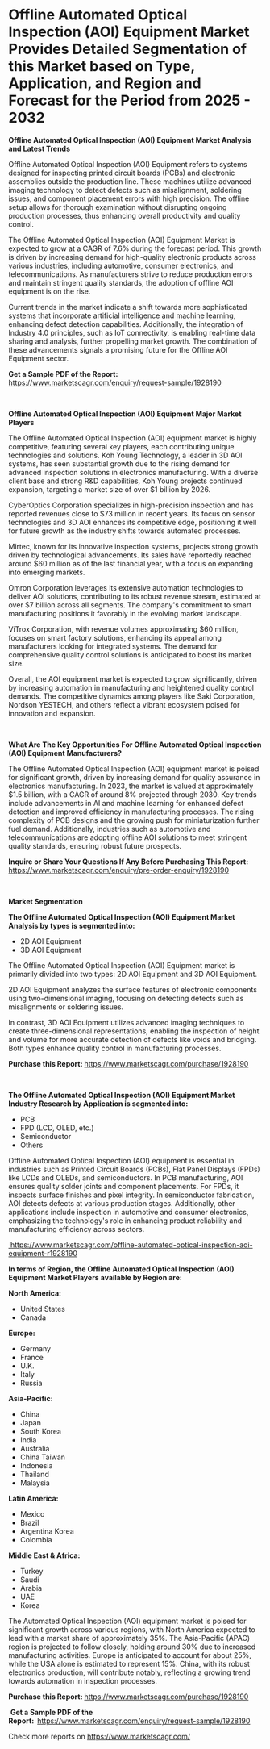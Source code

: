 <p><h1>Offline Automated Optical Inspection (AOI) Equipment Market Provides Detailed Segmentation of this Market based on Type, Application, and Region and Forecast for the Period from 2025 - 2032</h1></p><p><strong>Offline Automated Optical Inspection (AOI) Equipment Market Analysis and Latest Trends</strong></p>
<p><p>Offline Automated Optical Inspection (AOI) Equipment refers to systems designed for inspecting printed circuit boards (PCBs) and electronic assemblies outside the production line. These machines utilize advanced imaging technology to detect defects such as misalignment, soldering issues, and component placement errors with high precision. The offline setup allows for thorough examination without disrupting ongoing production processes, thus enhancing overall productivity and quality control.</p><p>The Offline Automated Optical Inspection (AOI) Equipment Market is expected to grow at a CAGR of 7.6% during the forecast period. This growth is driven by increasing demand for high-quality electronic products across various industries, including automotive, consumer electronics, and telecommunications. As manufacturers strive to reduce production errors and maintain stringent quality standards, the adoption of offline AOI equipment is on the rise.</p><p>Current trends in the market indicate a shift towards more sophisticated systems that incorporate artificial intelligence and machine learning, enhancing defect detection capabilities. Additionally, the integration of Industry 4.0 principles, such as IoT connectivity, is enabling real-time data sharing and analysis, further propelling market growth. The combination of these advancements signals a promising future for the Offline AOI Equipment sector.</p></p>
<p><strong>Get a Sample PDF of the Report:&nbsp;</strong> <a href="https://www.marketscagr.com/enquiry/request-sample/1928190?utm_campaign=2528&utm_medium=2&utm_source=Github&utm_content=ia&utm_term=29032025&utm_id=offline-automated-optical-inspection-aoi-equipment">https://www.marketscagr.com/enquiry/request-sample/1928190</a></p>
<p>&nbsp;</p>
<p><strong>Offline Automated Optical Inspection (AOI) Equipment Major Market Players</strong></p>
<p><p>The Offline Automated Optical Inspection (AOI) equipment market is highly competitive, featuring several key players, each contributing unique technologies and solutions. Koh Young Technology, a leader in 3D AOI systems, has seen substantial growth due to the rising demand for advanced inspection solutions in electronics manufacturing. With a diverse client base and strong R&D capabilities, Koh Young projects continued expansion, targeting a market size of over $1 billion by 2026.</p><p>CyberOptics Corporation specializes in high-precision inspection and has reported revenues close to $73 million in recent years. Its focus on sensor technologies and 3D AOI enhances its competitive edge, positioning it well for future growth as the industry shifts towards automated processes.</p><p>Mirtec, known for its innovative inspection systems, projects strong growth driven by technological advancements. Its sales have reportedly reached around $60 million as of the last financial year, with a focus on expanding into emerging markets.</p><p>Omron Corporation leverages its extensive automation technologies to deliver AOI solutions, contributing to its robust revenue stream, estimated at over $7 billion across all segments. The company's commitment to smart manufacturing positions it favorably in the evolving market landscape.</p><p>ViTrox Corporation, with revenue volumes approximating $60 million, focuses on smart factory solutions, enhancing its appeal among manufacturers looking for integrated systems. The demand for comprehensive quality control solutions is anticipated to boost its market size.</p><p>Overall, the AOI equipment market is expected to grow significantly, driven by increasing automation in manufacturing and heightened quality control demands. The competitive dynamics among players like Saki Corporation, Nordson YESTECH, and others reflect a vibrant ecosystem poised for innovation and expansion.</p></p>
<p>&nbsp;</p>
<p><strong>What Are The Key Opportunities For Offline Automated Optical Inspection (AOI) Equipment Manufacturers?</strong></p>
<p><p>The Offline Automated Optical Inspection (AOI) equipment market is poised for significant growth, driven by increasing demand for quality assurance in electronics manufacturing. In 2023, the market is valued at approximately $1.5 billion, with a CAGR of around 8% projected through 2030. Key trends include advancements in AI and machine learning for enhanced defect detection and improved efficiency in manufacturing processes. The rising complexity of PCB designs and the growing push for miniaturization further fuel demand. Additionally, industries such as automotive and telecommunications are adopting offline AOI solutions to meet stringent quality standards, ensuring robust future prospects.</p></p>
<p><strong>Inquire or Share Your Questions If Any Before Purchasing This Report:</strong> <a href="https://www.marketscagr.com/enquiry/pre-order-enquiry/1928190?utm_campaign=2528&utm_medium=2&utm_source=Github&utm_content=ia&utm_term=29032025&utm_id=offline-automated-optical-inspection-aoi-equipment">https://www.marketscagr.com/enquiry/pre-order-enquiry/1928190</a></p>
<p>&nbsp;</p>
<p><strong>Market Segmentation</strong></p>
<p><strong>The Offline Automated Optical Inspection (AOI) Equipment Market Analysis by types is segmented into:</strong></p>
<p><ul><li>2D AOI Equipment</li><li>3D AOI Equipment</li></ul></p>
<p><p>The Offline Automated Optical Inspection (AOI) Equipment market is primarily divided into two types: 2D AOI Equipment and 3D AOI Equipment. </p><p>2D AOI Equipment analyzes the surface features of electronic components using two-dimensional imaging, focusing on detecting defects such as misalignments or soldering issues. </p><p>In contrast, 3D AOI Equipment utilizes advanced imaging techniques to create three-dimensional representations, enabling the inspection of height and volume for more accurate detection of defects like voids and bridging. Both types enhance quality control in manufacturing processes.</p></p>
<p><strong>Purchase this Report:&nbsp;</strong><a href="https://www.marketscagr.com/purchase/1928190?utm_campaign=2528&utm_medium=2&utm_source=Github&utm_content=ia&utm_term=29032025&utm_id=offline-automated-optical-inspection-aoi-equipment">https://www.marketscagr.com/purchase/1928190</a></p>
<p>&nbsp;</p>
<p><strong>The Offline Automated Optical Inspection (AOI) Equipment Market Industry Research by Application is segmented into:</strong></p>
<p><ul><li>PCB</li><li>FPD (LCD, OLED, etc.)</li><li>Semiconductor</li><li>Others</li></ul></p>
<p><p>Offline Automated Optical Inspection (AOI) equipment is essential in industries such as Printed Circuit Boards (PCBs), Flat Panel Displays (FPDs) like LCDs and OLEDs, and semiconductors. In PCB manufacturing, AOI ensures quality solder joints and component placements. For FPDs, it inspects surface finishes and pixel integrity. In semiconductor fabrication, AOI detects defects at various production stages. Additionally, other applications include inspection in automotive and consumer electronics, emphasizing the technology's role in enhancing product reliability and manufacturing efficiency across sectors.</p></p>
<p><a href="https://www.marketscagr.com/offline-automated-optical-inspection-aoi-equipment-r1928190?utm_campaign=2528&utm_medium=2&utm_source=Github&utm_content=ia&utm_term=29032025&utm_id=offline-automated-optical-inspection-aoi-equipment">&nbsp;https://www.marketscagr.com/offline-automated-optical-inspection-aoi-equipment-r1928190</a></p>
<p><strong>In terms of Region, the Offline Automated Optical Inspection (AOI) Equipment Market Players available by Region are:</strong></p>
<p>
    <p> <strong> North America: </strong>
        <ul>
            <li>United States</li>
            <li>Canada</li>
        </ul>
        </p> 
    <p> <strong> Europe: </strong>
        <ul>
            <li>Germany</li>
            <li>France</li>
            <li>U.K.</li>
            <li>Italy</li>
            <li>Russia</li>
        </ul>
        </p> 
    <p> <strong> Asia-Pacific: </strong>
        <ul>
            <li>China</li>
            <li>Japan</li>
            <li>South Korea</li>
            <li>India</li>
            <li>Australia</li>
            <li>China Taiwan</li>
            <li>Indonesia</li>
            <li>Thailand</li>
            <li>Malaysia</li>
        </ul>
        </p> 
    <p> <strong> Latin America: </strong>
        <ul>
            <li>Mexico</li>
            <li>Brazil</li>
            <li>Argentina Korea</li>
            <li>Colombia</li>
        </ul>
        </p> 
    <p> <strong> Middle East & Africa: </strong>
        <ul>
            <li>Turkey</li>
            <li>Saudi</li>
            <li>Arabia</li>
            <li>UAE</li>
            <li>Korea</li>
        </ul>
    </p>
    </p>
<p><p>The Automated Optical Inspection (AOI) equipment market is poised for significant growth across various regions, with North America expected to lead with a market share of approximately 35%. The Asia-Pacific (APAC) region is projected to follow closely, holding around 30% due to increased manufacturing activities. Europe is anticipated to account for about 25%, while the USA alone is estimated to represent 15%. China, with its robust electronics production, will contribute notably, reflecting a growing trend towards automation in inspection processes.</p></p>
<p><strong>Purchase this Report: </strong><a href="https://www.marketscagr.com/purchase/1928190?utm_campaign=2528&utm_medium=2&utm_source=Github&utm_content=ia&utm_term=29032025&utm_id=offline-automated-optical-inspection-aoi-equipment">https://www.marketscagr.com/purchase/1928190</a></p>
<p>&nbsp;<strong>Get a Sample PDF of the Report:&nbsp;&nbsp;</strong><a href="https://www.marketscagr.com/enquiry/request-sample/1928190?utm_campaign=2528&utm_medium=2&utm_source=Github&utm_content=ia&utm_term=29032025&utm_id=offline-automated-optical-inspection-aoi-equipment">https://www.marketscagr.com/enquiry/request-sample/1928190</a></p>
<p><strong></strong></p>
<p>Check more reports on <a href="https://www.marketscagr.com/?utm_campaign=2528&utm_medium=2&utm_source=Github&utm_content=ia&utm_term=29032025&utm_id=offline-automated-optical-inspection-aoi-equipment">https://www.marketscagr.com/</a></p>